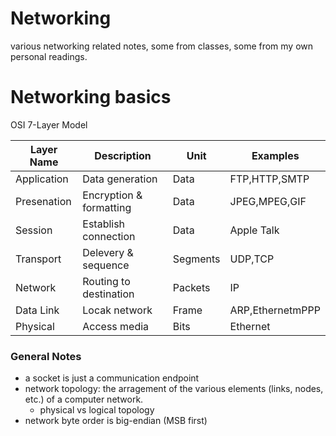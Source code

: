 # Networking
various networking related notes, some from classes, some from my own personal
readings.

# Networking basics

OSI 7-Layer Model

Layer Name | Description | Unit| Examples
--- | --- | --- | ---
Application|Data generation|Data|FTP,HTTP,SMTP
Presenation|Encryption & formatting|Data|JPEG,MPEG,GIF
Session|Establish connection|Data|Apple Talk
Transport|Delevery & sequence|Segments|UDP,TCP
Network|Routing to destination|Packets|IP
Data Link|Locak network|Frame|ARP,EthernetmPPP
Physical|Access media|Bits|Ethernet|10Base-T,1000Base-T,USB

### General Notes
* a socket is just a communication endpoint
* network topology: the arragement of the various elements (links, nodes, etc.) of a computer network. 
   * physical vs logical topology
* network byte order is big-endian (MSB first)
